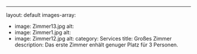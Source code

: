 ---
layout: default
images-array:
 - image: Zimmer13.jpg
   alt: 
 - image: Zimmer1.jpg
   alt: 
 - image: Zimmer12.jpg
   alt: 
category: Services
title: Großes Zimmer
description: Das erste Zimmer enhält genuger Platz für 3 Personen.
